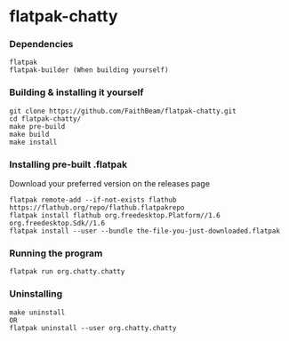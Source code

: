 # flatpak-chatty


### Dependencies
~~~~
flatpak
flatpak-builder (When building yourself)
~~~~

### Building & installing it yourself
~~~~
git clone https://github.com/FaithBeam/flatpak-chatty.git
cd flatpak-chatty/
make pre-build
make build
make install
~~~~

### Installing pre-built .flatpak
Download your preferred version on the releases page
~~~~
flatpak remote-add --if-not-exists flathub https://flathub.org/repo/flathub.flatpakrepo
flatpak install flathub org.freedesktop.Platform//1.6 org.freedesktop.Sdk//1.6
flatpak install --user --bundle the-file-you-just-downloaded.flatpak
~~~~

### Running the program
~~~~
flatpak run org.chatty.chatty
~~~~

### Uninstalling
~~~~
make uninstall
OR
flatpak uninstall --user org.chatty.chatty
~~~~

